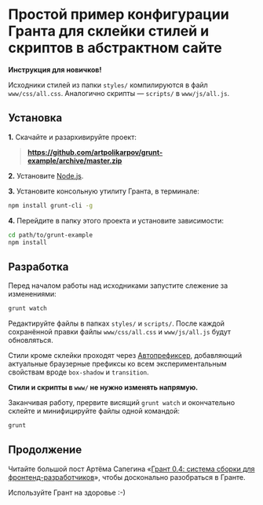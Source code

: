# Простой пример конфигурации Гранта для склейки стилей и скриптов в абстрактном сайте

**Инструкция для новичков!**

Исходники стилей из папки `styles/` компилируются в файл `www/css/all.css`. Аналогично скрипты — `scripts/` в `www/js/all.js`.

## Установка
**1.** Скачайте и разархивируйте проект:
> **https://github.com/artpolikarpov/grunt-example/archive/master.zip**

**2.** Установите <a href="http://nodejs.org/">Node.js</a>.

**3.** Установите консольную утилиту Гранта, в терминале:
```bash
npm install grunt-cli -g
```

**4.** Перейдите в папку этого проекта и установите зависимости:
```bash
cd path/to/grunt-example
npm install
```

## Разработка
Перед началом работы над исходниками запустите слежение за изменениями:
```bash
grunt watch
```

Редактируйте файлы в папках `styles/` и `scripts/`. После каждой сохранённой правки файлы `www/css/all.css` и `www/js/all.js` будут обновляться.

Стили кроме склейки проходят через [Автопрефиксер](https://github.com/ai/autoprefixer), добавляющий актуальные браузерные префиксы ко всем экспериментальным свойствам вроде `box-shadow` и `transition`.

**Стили и скрипты в `www/` не нужно изменять напрямую.**

Заканчивая работу, прервите висящий `grunt watch` и окончательно склейте и минифицируйте файлы одной командой:

```bash
grunt
```

## Продолжение
Читайте большой пост Артёма Сапегина «[Грант 0.4: система сборки для фронтенд-разработчиков](http://nano.sapegin.ru/all/grunt-0-4)», чтобы досконально разобраться в Гранте.

Используйте Грант на здоровье :-)

